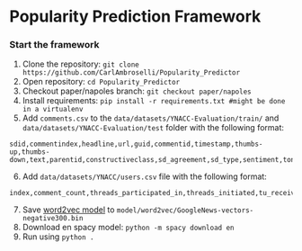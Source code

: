 # Popularity Prediction Framework

### Start the framework
1. Clone the repository: `git clone https://github.com/CarlAmbroselli/Popularity_Predictor`
2. Open repository: `cd Popularity_Predictor`
3. Checkout paper/napoles branch: `git checkout paper/napoles`
4. Install requirements: `pip install -r requirements.txt #might be done in a virtualenv`
5. Add `comments.csv` to the `data/datasets/YNACC-Evaluation/train/` and `data/datasets/YNACC-Evaluation/test` folder with the following format: 
```
sdid,commentindex,headline,url,guid,commentid,timestamp,thumbs-up,thumbs-down,text,parentid,constructiveclass,sd_agreement,sd_type,sentiment,tone,commentagreement,topic,intendedaudience,persuasiveness,y_persuasive,y_audience,y_agreement_with_commenter,y_informative,y_mean,y_controversial,y_disagreement_with_commenter,y_off_topic_with_article,y_sentiment,y_sentiment_neutral,y_sentiment_positive,y_sentiment_negative,y_sentiment_mixed
```
6. Add `data/datasets/YNACC/users.csv` file with the following format:
```
index,comment_count,threads_participated_in,threads_initiated,tu_received,td_received,commenting_rate
```
7. Save [word2vec model](https://drive.google.com/file/d/0B7XkCwpI5KDYNlNUTTlSS21pQmM/edit) to `model/word2vec/GoogleNews-vectors-negative300.bin`
8. Download en spacy model: `python -m spacy download en`
9. Run using `python .`


